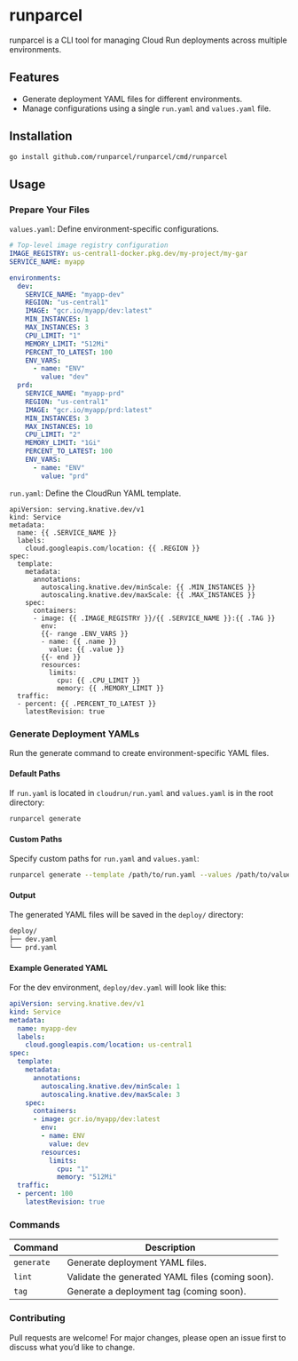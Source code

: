 # runparcel

runparcel is a CLI tool for managing Cloud Run deployments across multiple environments.

## Features

- Generate deployment YAML files for different environments.
- Manage configurations using a single `run.yaml` and `values.yaml` file.

## Installation

```bash
go install github.com/runparcel/runparcel/cmd/runparcel
```

## Usage
### Prepare Your Files

`values.yaml`: Define environment-specific configurations.
```yaml
# Top-level image registry configuration
IMAGE_REGISTRY: us-central1-docker.pkg.dev/my-project/my-gar
SERVICE_NAME: myapp

environments:
  dev:
    SERVICE_NAME: "myapp-dev"
    REGION: "us-central1"
    IMAGE: "gcr.io/myapp/dev:latest"
    MIN_INSTANCES: 1
    MAX_INSTANCES: 3
    CPU_LIMIT: "1"
    MEMORY_LIMIT: "512Mi"
    PERCENT_TO_LATEST: 100
    ENV_VARS:
      - name: "ENV"
        value: "dev"
  prd:
    SERVICE_NAME: "myapp-prd"
    REGION: "us-central1"
    IMAGE: "gcr.io/myapp/prd:latest"
    MIN_INSTANCES: 3
    MAX_INSTANCES: 10
    CPU_LIMIT: "2"
    MEMORY_LIMIT: "1Gi"
    PERCENT_TO_LATEST: 100
    ENV_VARS:
      - name: "ENV"
        value: "prd"
```

`run.yaml`: Define the CloudRun YAML template.
```
apiVersion: serving.knative.dev/v1
kind: Service
metadata:
  name: {{ .SERVICE_NAME }}
  labels:
    cloud.googleapis.com/location: {{ .REGION }}
spec:
  template:
    metadata:
      annotations:
        autoscaling.knative.dev/minScale: {{ .MIN_INSTANCES }}
        autoscaling.knative.dev/maxScale: {{ .MAX_INSTANCES }}
    spec:
      containers:
      - image: {{ .IMAGE_REGISTRY }}/{{ .SERVICE_NAME }}:{{ .TAG }}
        env:
        {{- range .ENV_VARS }}
        - name: {{ .name }}
          value: {{ .value }}
        {{- end }}
        resources:
          limits:
            cpu: {{ .CPU_LIMIT }}
            memory: {{ .MEMORY_LIMIT }}
  traffic:
  - percent: {{ .PERCENT_TO_LATEST }}
    latestRevision: true
```

### Generate Deployment YAMLs
Run the generate command to create environment-specific YAML files.

#### Default Paths
If `run.yaml` is located in `cloudrun/run.yaml` and `values.yaml` is in the root directory:
```bash
runparcel generate
```

#### Custom Paths
Specify custom paths for `run.yaml` and `values.yaml`:
```bash
runparcel generate --template /path/to/run.yaml --values /path/to/values.yaml
```

#### Output
The generated YAML files will be saved in the `deploy/` directory:

```bash
deploy/
├── dev.yaml
└── prd.yaml
```

#### Example Generated YAML
For the dev environment, `deploy/dev.yaml` will look like this:
```yaml
apiVersion: serving.knative.dev/v1
kind: Service
metadata:
  name: myapp-dev
  labels:
    cloud.googleapis.com/location: us-central1
spec:
  template:
    metadata:
      annotations:
        autoscaling.knative.dev/minScale: 1
        autoscaling.knative.dev/maxScale: 3
    spec:
      containers:
      - image: gcr.io/myapp/dev:latest
        env:
        - name: ENV
          value: dev
        resources:
          limits:
            cpu: "1"
            memory: "512Mi"
  traffic:
  - percent: 100
    latestRevision: true
```

### Commands
| Command   | Description                                      |
|-----------|--------------------------------------------------|
| `generate` | Generate deployment YAML files.                 |
| `lint`     | Validate the generated YAML files (coming soon).|
| `tag`      | Generate a deployment tag (coming soon).        |


### Contributing
Pull requests are welcome! For major changes, please open an issue first to discuss what you’d like to change.